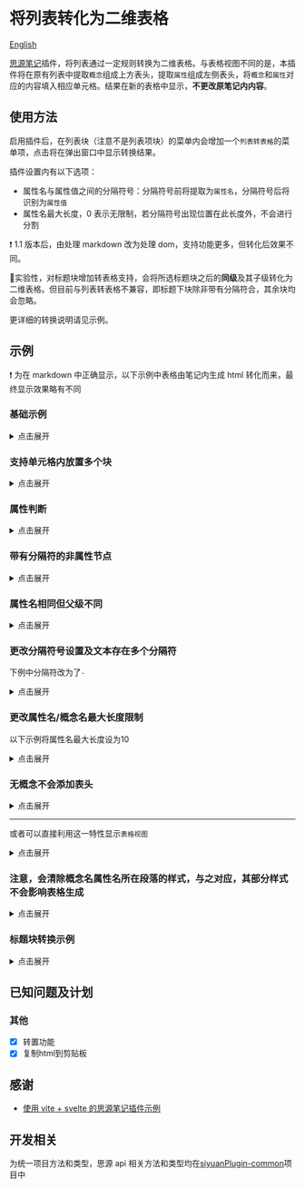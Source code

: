 # 将列表转化为二维表格

[English](./README_en_US.md)

[思源笔记](https://b3log.org/siyuan/)插件，将列表通过一定规则转换为二维表格。与表格视图不同的是，本插件将在原有列表中提取`概念`组成上方表头，提取`属性`组成左侧表头，将`概念`和`属性`对应的内容填入相应单元格。结果在新的表格中显示，**不更改原笔记内内容**。

## 使用方法

启用插件后，在列表块（注意不是列表项块）的菜单内会增加一个`列表转表格`的菜单项，点击将在弹出窗口中显示转换结果。

插件设置内有以下选项：

- 属性名与属性值之间的分隔符号：分隔符号前将提取为`属性名`，分隔符号后将识别为`属性值`
- 属性名最大长度，0 表示无限制，若分隔符号出现位置在此长度外，不会进行分割

❗ 1.1 版本后，由处理 markdown 改为处理 dom，支持功能更多，但转化后效果不同。

🚀实验性，对标题块增加转表格支持，会将所选标题块之后的**同级**及其子级转化为二维表格。但目前与列表转表格不兼容，即标题下块除非带有分隔符合，其余块均会忽略。

更详细的转换说明请见示例。

## 示例

❗ 为在 markdown 中正确显示，以下示例中表格由笔记内生成 html 转化而来，最终显示效果略有不同

### 基础示例

<details>
<summary>点击展开</summary>
<h4>转化前</h4>

- 概念 1

  - 属性 1：属性名与属性值之间应有分隔符号（可在设置中自定义）
  - 属性 2：概念 1-属性 2

- 概念 2

  - 概念 2-1

    - 属性 1：概念、属性均可多级
    - 属性 3

      - 属性 3-1：概念 2-1-属性 3-1
      - 属性 3-2：概念 2-1-属性 3-2

<h4>转化后</h4>
<table border = '1'><colgroup><col></col><col></col><col></col><col></col></colgroup><thead><tr><th colspan="2" rowspan="2" ></th><th colspan="1" rowspan="2" ><p style="display: inline;">概念1</p></th><th colspan="1" rowspan="1" ><p style="display: inline;">概念2</p></th></tr><tr><th colspan="1" rowspan="1" ><p style="display: inline;">概念2-1</p></th></tr></thead><tbody><tr><th colspan="2" rowspan="1" ><p style="display: inline;">属性1</p></th><td colspan="1" rowspan="1" ><p>属性名与属性值之间应有分隔符号（可在设置中自定义）<br /></p></td><td colspan="1" rowspan="1" ><p>概念、属性均可多级<br /></p></td></tr><tr><th colspan="2" rowspan="1" ><p style="display: inline;">属性2</p></th><td colspan="1" rowspan="1" ><p>概念1-属性2<br /></p></td><td colspan="1" rowspan="1" ></td></tr><tr><th colspan="1" rowspan="2" ><p style="display: inline;">属性3</p></th><th colspan="1" rowspan="1" ><p style="display: inline;">属性3-1</p></th><td colspan="1" rowspan="1" ></td><td colspan="1" rowspan="1" ><p>概念2-1-属性3-1<br /></p></td></tr><tr><th colspan="1" rowspan="1" ><p style="display: inline;">属性3-2</p></th><td colspan="1" rowspan="1" ></td><td colspan="1" rowspan="1" ><p>概念2-1-属性3-2<br /></p></td></tr></tbody></table>
</details>

### 支持单元格内放置多个块

<details>
<summary>点击展开</summary>
<h4>转化前</h4>

- 概念 2

  - 属性 1：注意，即使多行也需要分隔符号

    第一行

    第二行

  - 属性 2：

    ###### 这是一个六级标题

    ```ts
    //这是一段代码块
    ```

    $$
    \frac{1}{math}
    $$

<h4>转化后</h4>
<table border = '1'><colgroup><col></col><col></col></colgroup><thead><tr><th colspan="1" rowspan="1" ><p style="display: inline;"></p>
</th><th colspan="1" rowspan="1" ><p style="display: inline;">概念2</p>
</th></tr></thead><tbody><tr><th colspan="1" rowspan="1" ><p style="display: inline;">属性1</p>
</th><td colspan="1" rowspan="1" ><p>注意，即使多行也需要分隔符号<br />
</p>
<p>第一行<br />
</p>
<p>第二行<br />
</p>
</td></tr><tr><th colspan="1" rowspan="1" ><p style="display: inline;">属性2</p>
</th><td colspan="1" rowspan="1" ><p></p>
<h6>这是一个六级标题</h6>
<pre><code class="language-ts">//这是一段代码块
</code></pre>
<div class="language-math" id="20230812204926-mjh0pnh">\frac{1}{math}</div>
</td></tr></tbody></table>
</details>

### 属性判断

<details>
<summary>点击展开</summary>
<h4>转化前</h4>

- 概念 1

  - 属性 3

    - 属性 3-1：因在概念 2 中，属性 3 与属性 1 同级，会被判断为属性
    - 属性 3-2：概念 1-属性 3-2

- 概念 2

  - 属性 1：概念 2-属性 1
  - 属性 3

    - 属性 3-2：概念 2-属性 3-2

<h4>转化后</h4>

<table border = '1'><colgroup><col></col><col></col><col></col><col></col></colgroup><thead><tr><th colspan="2" rowspan="1" ><p style="display: inline;"></p>
</th><th colspan="1" rowspan="1" ><p style="display: inline;">概念1</p>
</th><th colspan="1" rowspan="1" ><p style="display: inline;">概念2</p>
</th></tr></thead><tbody><tr><th colspan="1" rowspan="2" ><p style="display: inline;">属性3</p>
</th><th colspan="1" rowspan="1" ><p style="display: inline;">属性3-1</p>
</th><td colspan="1" rowspan="1" ><p>因在概念2中，属性3与属性1同级，会被判断为属性<br />
</p>
</td><td colspan="1" rowspan="1" ></td></tr><tr><th colspan="1" rowspan="1" ><p style="display: inline;">属性3-2</p>
</th><td colspan="1" rowspan="1" ><p>概念1-属性3-2<br />
</p>
</td><td colspan="1" rowspan="1" ><p>概念2-属性3-2<br />
</p>
</td></tr><tr><th colspan="2" rowspan="1" ><p style="display: inline;">属性1</p>
</th><td colspan="1" rowspan="1" ></td><td colspan="1" rowspan="1" ><p>概念2-属性1<br />
</p>
</td></tr></tbody></table>
</details>

### 带有分隔符的非属性节点

<details>
<summary>点击展开</summary>
<h4>转化前</h4>

- 概念 1

  - 概念 1-1：非属性节点分隔符后文本不会放入表格

    - 属性 1：概念 1-属性 1

  - 概念 1-2

    - 属性 1：概念 1-2-属性 1

 <h4>转化后</h4>

<table border = '1'><colgroup><col></col><col></col><col></col></colgroup><thead><tr><th colspan="1" rowspan="2" ><p style="display: inline;"></p>
</th><th colspan="2" rowspan="1" ><p style="display: inline;">概念1</p>
</th></tr><tr><th colspan="1" rowspan="1" ><p style="display: inline;">概念1-1</p>
</th><th colspan="1" rowspan="1" ><p style="display: inline;">概念1-2</p>
</th></tr></thead><tbody><tr><th colspan="1" rowspan="1" ><p style="display: inline;">属性1</p>
</th><td colspan="1" rowspan="1" ><p>概念1-属性1<br />
</p>
</td><td colspan="1" rowspan="1" ><p>概念1-2-属性1<br />
</p>
</td></tr></tbody></table>

</details>

### 属性名相同但父级不同

<details>
<summary>点击展开</summary>
<h4>转化前</h4>

- 概念 1

  - 属性 1：概念 1-属性 1
  - 属性 5

    - 属性 6-2：属性同名但路径不同，可处理（属性 5-属性 6-2）

  - 属性 6

    - 属性 5-1：属性同名但路径不同，可处理（属性 6-属性 5-1）

- 概念 2

  - 属性 5

    - 属性 5-1：概念 2-属性 5-1

  - 属性 6

    - 属性 6-1：概念 2-属性 6-1

<h4>转化后</h4>
<table border = '1'><colgroup><col></col><col></col><col></col><col></col></colgroup><thead><tr><th colspan="2" rowspan="1" ><p style="display: inline;"></p>
</th><th colspan="1" rowspan="1" ><p style="display: inline;">概念1</p>
</th><th colspan="1" rowspan="1" ><p style="display: inline;">概念2</p>
</th></tr></thead><tbody><tr><th colspan="2" rowspan="1" ><p style="display: inline;">属性1</p>
</th><td colspan="1" rowspan="1" ><p>概念1-属性1<br />
</p>
</td><td colspan="1" rowspan="1" ></td></tr><tr><th colspan="1" rowspan="2" ><p style="display: inline;">属性5</p>
</th><th colspan="1" rowspan="1" ><p style="display: inline;">属性6-2</p>
</th><td colspan="1" rowspan="1" ><p>属性同名但路径不同，可处理（属性5-属性6-2）<br />
</p>
</td><td colspan="1" rowspan="1" ></td></tr><tr><th colspan="1" rowspan="1" ><p style="display: inline;">属性5-1</p>
</th><td colspan="1" rowspan="1" ></td><td colspan="1" rowspan="1" ><p>概念2-属性5-1<br />
</p>
</td></tr><tr><th colspan="1" rowspan="2" ><p style="display: inline;">属性6</p>
</th><th colspan="1" rowspan="1" ><p style="display: inline;">属性5-1</p>
</th><td colspan="1" rowspan="1" ><p>属性同名但路径不同，可处理（属性6-属性5-1）<br />
</p>
</td><td colspan="1" rowspan="1" ></td></tr><tr><th colspan="1" rowspan="1" ><p style="display: inline;">属性6-1</p>
</th><td colspan="1" rowspan="1" ></td><td colspan="1" rowspan="1" ><p>概念2-属性6-1<br />
</p>
</td></tr></tbody></table>
</details>

### 更改分隔符号设置及文本存在多个分隔符

下例中分隔符改为了`-`

<details>
<summary>点击展开</summary>
<h4>转化前</h4>

* 概念1

  * 属性1-概念1-属性1
* 概念2

  * 属性1-概念2-属性2

<h4>转化后</h4>

<table border = '1'><colgroup><col></col><col></col><col></col></colgroup><thead><tr><th colspan="1" rowspan="1" ><p style="display: inline;"></p>
</th><th colspan="1" rowspan="1" ><p style="display: inline;">概念1</p>
</th><th colspan="1" rowspan="1" ><p style="display: inline;">概念2</p>
</th></tr></thead><tbody><tr><th colspan="1" rowspan="1" ><p style="display: inline;">属性1</p>
</th><td colspan="1" rowspan="1" ><p>概念1-属性1<br />
</p>
</td><td colspan="1" rowspan="1" ><p>概念2-属性2<br />
</p>
</td></tr></tbody></table>
</details>

### 更改属性名/概念名最大长度限制

以下示例将属性名最大长度设为10

<details>
<summary>点击展开</summary>
<h4>转化前</h4>

* 概念1

  * 这是一个很长的概念名，包含分隔符：分隔符以后内容

    * 属性1：概念1-1-属性1
  * 概念1-2

    * 属性1：概念1-2-属性1

<h4>转化后</h4>

<table border = '1'><colgroup><col></col><col></col><col></col></colgroup><thead><tr><th colspan="1" rowspan="2" ><p style="display: inline;"></p>
</th><th colspan="2" rowspan="1" ><p style="display: inline;">概念1</p>
</th></tr><tr><th colspan="1" rowspan="1" ><p style="display: inline;">这是一个很长的概念名，包含分隔符：分隔符以后内容</p>
</th><th colspan="1" rowspan="1" ><p style="display: inline;">概念1-2</p>
</th></tr></thead><tbody><tr><th colspan="1" rowspan="1" ><p style="display: inline;">属性1</p>
</th><td colspan="1" rowspan="1" ><p>概念1-1-属性1<br />
</p>
</td><td colspan="1" rowspan="1" ><p>概念1-2-属性1<br />
</p>
</td></tr></tbody></table>
</details>

### 无概念不会添加表头

<details>
<summary>点击展开</summary>
<h4>转化前</h4>

* 属性1：属性1内容
* 属性2：属性2内容

<h4>转化后</h4>

<table border = '1'><colgroup><col></col><col></col></colgroup><thead><tr><th colspan="1" rowspan="1" ><p style="display: inline;">属性1</p>
</th><td colspan="1" rowspan="1" ><p>属性1内容<br />
</p>
</td></tr></thead><tbody><tr><th colspan="1" rowspan="1" ><p style="display: inline;">属性2</p>
</th><td colspan="1" rowspan="1" ><p>属性2内容<br />
</p>
</td></tr></tbody></table>
</details>

---
或者可以直接利用这一特性显示`表格视图`
<details>
<summary>点击展开</summary>
<h4>转化前</h4>

* 占位符，无子节点会被视为属性
* 1级

  * 1-1级：1-1级内容
  * 1-2级：1-2级内容

    * 1-2-3级：1-2-3级内容

<h4>转化后</h4>
<table border = '1'><colgroup><col></col><col></col><col></col><col></col></colgroup><thead><tr><th colspan="3" rowspan="1" ><p style="display: inline;">占位符，无子节点会被视为属性</p>
</th><td colspan="1" rowspan="1" ></td></tr></thead><tbody><tr><th colspan="1" rowspan="2" ><p style="display: inline;">1级</p>
</th><th colspan="2" rowspan="1" ><p style="display: inline;">1-1级</p>
</th><td colspan="1" rowspan="1" ><p>1-1级内容<br />
</p>
</td></tr><tr><th colspan="1" rowspan="1" ><p style="display: inline;">1-2级</p>
</th><th colspan="1" rowspan="1" ><p style="display: inline;">1-2-3级</p>
</th><td colspan="1" rowspan="1" ><p>1-2-3级内容<br />
</p>
</td></tr></tbody></table>
</details>

### 注意，会清除概念名属性名所在段落的样式，与之对应，其部分样式不会影响表格生成

<details>
<summary>点击展开</summary>
<h4>转化前</h4>

* 概念1

  * *属性*1：

    概**<u>念1-属性</u>**2

    第*二行*
  * 属<u>性2</u>：概念1-属性2
  * ^属性^3：概念1-属性3
* 概念2

  * 概念2-1

    * 属==性1==：概念2-1-~~属性1~~
    * 属`性2`：概念<kbd>2-1-属性</kbd>2
    * 属**性3**：概念2-属性3

<h4>转化后</h4>

<table border = '1'><colgroup><col></col><col></col><col></col></colgroup><thead><tr><th colspan="1" rowspan="2" ><p style="display: inline;"></p>
</th><th colspan="1" rowspan="2" ><p style="display: inline;">概念1</p>
</th><th colspan="1" rowspan="1" ><p style="display: inline;">概念2</p>
</th></tr><tr><th colspan="1" rowspan="1" ><p style="display: inline;">概念2-1</p>
</th></tr></thead><tbody><tr><th colspan="1" rowspan="1" ><p style="display: inline;">属性1</p>
</th><td colspan="1" rowspan="1" ><p>​<br />
</p>
<p>概<span data-type="strong u">念1-属性</span>2<br />
</p>
<p>第<span data-type="em">二行</span><br />
</p>
</td><td colspan="1" rowspan="1" ><p>概念2-1-属性1​<br />
</p>
</td></tr><tr><th colspan="1" rowspan="1" ><p style="display: inline;">属性2</p>
</th><td colspan="1" rowspan="1" ><p>概念1-属性2​<br />
</p>
</td><td colspan="1" rowspan="1" ></td></tr><tr><th colspan="1" rowspan="1" ><p style="display: inline;">属性3</p>
</th><td colspan="1" rowspan="1" ><p>概念1-属性3​<br />
</p>
</td><td colspan="1" rowspan="1" ><p>概念2-属性3​<br />
</p>
</td></tr><tr><th colspan="1" rowspan="1" ><p style="display: inline;">属性2</p>
</th><td colspan="1" rowspan="1" ></td><td colspan="1" rowspan="1" ><p>概念​2-1-属性​2​<br />
</p>
</td></tr></tbody></table>
</details>

### 标题块转换示例

<details>
<summary>点击展开</summary>
<h4>转化前</h4>

---

#### 一级节点2

##### 二级节点2-1

属性1：二级节点2-1属性1内容

属性2：二级节点2-2属性2内容

##### 二级节点2-2

属性1：二级节点2-2属性1内容

二级节点中的一段不相关内容

#### 一级节点1

属性1：一级节点1属性1内容

属性2：一级节点2属性2内容

一级节点中的一段不相关的内容

### 遇到上一层级停止扫描

一段内容

---

<h4>转化后</h4>

<table border = '1'><colgroup><col></col><col></col><col></col><col></col></colgroup><thead><tr><th colspan="1" rowspan="2" ><p style="display: inline;"></p>
</th><th colspan="2" rowspan="1" ><p style="display: inline;">一级节点2</p>
</th><th colspan="1" rowspan="2" ><p style="display: inline;">一级节点1</p>
</th></tr><tr><th colspan="1" rowspan="1" ><p style="display: inline;">二级节点2-1</p>
</th><th colspan="1" rowspan="1" ><p style="display: inline;">二级节点2-2</p>
</th></tr></thead><tbody><tr><th colspan="1" rowspan="1" ><p style="display: inline;">属性1</p>
</th><td colspan="1" rowspan="1" ><p>二级节点2-1属性1内容​<br />
</p>
</td><td colspan="1" rowspan="1" ><p>二级节点2-2属性1内容​<br />
</p>
</td><td colspan="1" rowspan="1" ><p>一级节点1属性1内容​<br />
</p>
</td></tr><tr><th colspan="1" rowspan="1" ><p style="display: inline;">属性2</p>
</th><td colspan="1" rowspan="1" ><p>二级节点2-2属性2内容​<br />
</p>
</td><td colspan="1" rowspan="1" ></td><td colspan="1" rowspan="1" ><p>一级节点2属性2内容​<br />
</p>
</td></tr></tbody></table>
</details>

## 已知问题及计划

### 其他

- [x] 转置功能
- [x] 复制html到剪贴板

## 感谢

- [使用 vite + svelte 的思源笔记插件示例
  ](https://github.com/siyuan-note/plugin-sample-vite-svelte)

## 开发相关

为统一项目方法和类型，思源 api 相关方法和类型均在[siyuanPlugin-common](https://github.com/etchnight/siyuanPlugin-common)项目中
